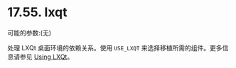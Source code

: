 # 17.55. lxqt

可能的参数:(无)

处理 LXQt 桌面环境的依赖关系。使用 `USE_LXQT` 来选择移植所需的组件。更多信息请参见 [Using LXQt](https://docs.freebsd.org/en/books/porters-handbook/special/index.html#using-lxqt)。
